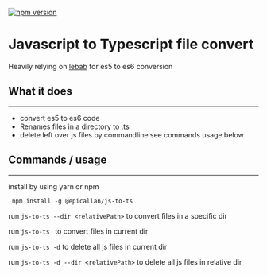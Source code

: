 [![npm version](https://badge.fury.io/js/%40epicallan%2Fjs-to-ts.svg)](https://badge.fury.io/js/%40epicallan%2Fjs-to-ts)

# Javascript to Typescript file convert

Heavily relying on [lebab](https://github.com/lebab/lebab) for es5 to es6 conversion

## What it does

-----

- convert es5 to es6 code
- Renames files in a directory to .ts
- delete left over js files by commandline see commands usage below

## Commands / usage

-----
install by using yarn or npm

```
 npm install -g @epicallan/js-to-ts
```

run `js-to-ts --dir <relativePath>` to convert files in a specific dir

run `js-to-ts ` to convert files in current dir

run `js-to-ts -d` to delete all js files in current dir

run `js-to-ts -d --dir <relativePath>` to delete all js files in relative dir

